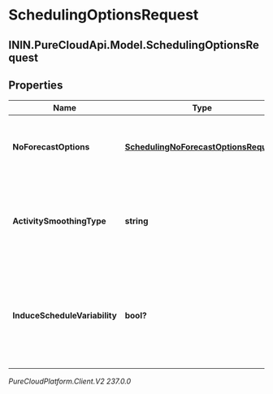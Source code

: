 # SchedulingOptionsRequest

## ININ.PureCloudApi.Model.SchedulingOptionsRequest

## Properties

|Name | Type | Description | Notes|
|------------ | ------------- | ------------- | -------------|
| **NoForecastOptions** | [**SchedulingNoForecastOptionsRequest**](SchedulingNoForecastOptionsRequest) | Schedule generation options to apply if no forecast is supplied | [optional] |
| **ActivitySmoothingType** | **string** | Overrides the default BU level activity smoothing type for this schedule generation | [optional] |
| **InduceScheduleVariability** | **bool?** | Overrides the default BU level induce schedule variability setting for this schedule generation | [optional] |



_PureCloudPlatform.Client.V2 237.0.0_
